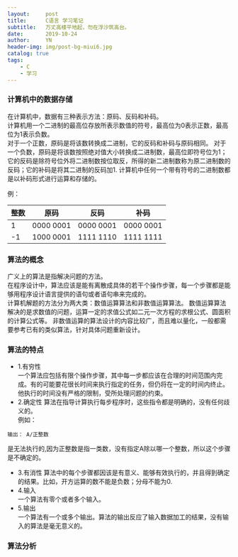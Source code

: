 ```yaml
---
layout:     post
title:      C语言 学习笔记
subtitle:   万丈高楼平地起，勿在浮沙筑高台。
date:       2019-10-24
author:     YN
header-img: img/post-bg-miui6.jpg
catalog: true
tags:
    - C
    - 学习
--- 
```


### 计算机中的数据存储
  在计算机中，数据有三种表示方法：原码、反码和补码。  
  计算机用一个二进制的最高位存放所表示数值的符号，最高位为0表示正数，最高位为1表示负数。  
  对于一个正数，原码是将该数转换成二进制，它的反码和补码与原码相同。
  对于一个负数，原码是将该数按照绝对值大小转换成二进制数，最高位即符号位为1；它的反码是除符号位外将二进制数按位取反，所得的新二进制数称为原二进制数的反码；它的补码是将其二进制的反码加1.
  计算机中任何一个带有符号的二进制数都是以补码形式进行运算和存储的。  
  
例：  

整数 | 原码     |反码     |补码
---  |---       |---      |---
1    | 0000 0001|0000 0001|0000 0001
-1   | 1000 0001|1111 1110|1111 1111 
  
### 算法的概念
广义上的算法是指解决问题的方法。  
在程序设计中，算法应该是能有离散成具体的若干个操作步骤，每一个步骤都是能够用程序设计语言提供的语句或者语句串来完成的。  
计算机解题的方法分为两大类：数值运算算法和非数值运算算法。
数值运算算法解决的是求数值的问题，运算一定的求值公式如二元一次方程的求根公式、圆面积的计算公式等。 
非数值运算的算法设计的内容比较广，而且难以量化，一般都需要参考已有的类似算法，针对具体问题重新设计。
### 算法的特点
- 1.有穷性  
    一个算法应包括有限个操作步骤，其中每一步都应该在合理的时间范围内完成。有的可能要花很长时间来执行指定的任务，但仍将在一定的时间内终止。他执行的时间没有严格的限制，受所处理问题的约束。
- 2.确定性
  算法在指导计算执行每步程序时，这些指令都是明确的，没有任何歧义的。  
例如：  
```
输出： A/正整数   
```  
是无法执行的,因为正整数是指一类数，没有指定A除以哪一个整数，所以这个步骤是不确定的。
- 3.有消性
  算法中的每个步骤都因该是有意义、能够有效执行的，并且得到确定的结果。比如，开方运算的数不能是负数；分母不能为0.  
- 4.输入   
  一个算法有零个或者多个输入。
- 5.输出  
  一个算法有一个或多个输出。算法的输出反应了输入数据加工的结果，没有输入的算法是毫无意义的。   
### 算法分析

